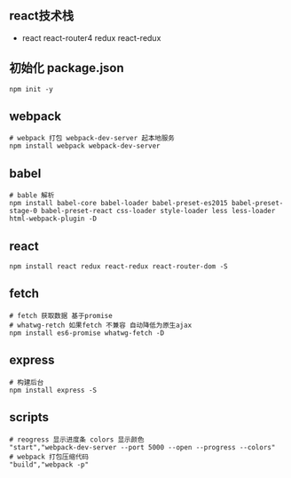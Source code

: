 ## react技术栈

- react react-router4 redux react-redux

## 初始化 package.json
```
npm init -y
```


## webpack
```
# webpack 打包 webpack-dev-server 起本地服务
npm install webpack webpack-dev-server
```

## babel
```
# bable 解析
npm install babel-core babel-loader babel-preset-es2015 babel-preset-stage-0 babel-preset-react css-loader style-loader less less-loader html-webpack-plugin -D
```

## react
```
npm install react redux react-redux react-router-dom -S
```

## fetch
```
# fetch 获取数据 基于promise
# whatwg-retch 如果fetch 不兼容 自动降低为原生ajax
npm install es6-promise whatwg-fetch -D
```

## express
```
# 构建后台
npm install express -S
```

## scripts
```
# reogress 显示进度条 colors 显示颜色
"start","webpack-dev-server --port 5000 --open --progress --colors"
# webpack 打包压缩代码
"build","webpack -p"
```

























